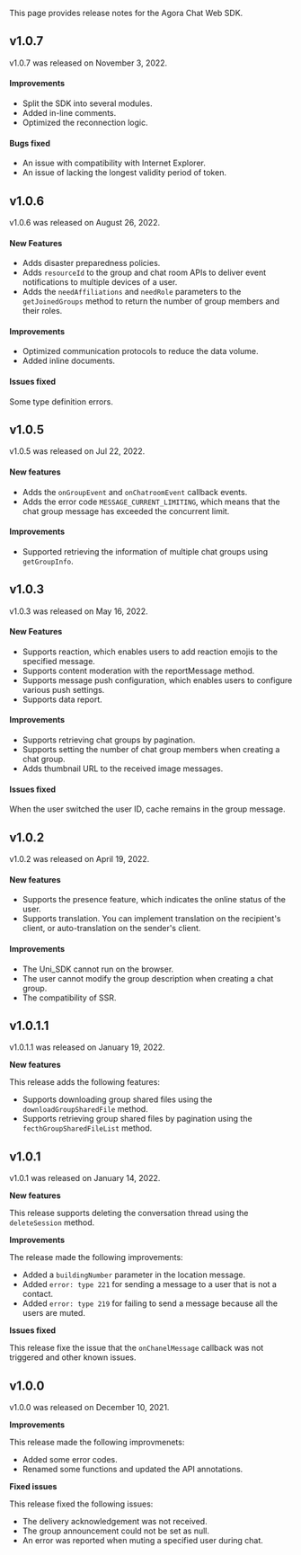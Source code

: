 This page provides release notes for the Agora Chat Web SDK.

## v1.0.7

v1.0.7 was released on November 3, 2022. 

#### Improvements

- Split the SDK into several modules.
- Added in-line comments.
- Optimized the reconnection logic.

#### Bugs fixed

- An issue with compatibility with Internet Explorer. 
- An issue of lacking the longest validity period of token.

## v1.0.6

v1.0.6 was released on August 26, 2022.

#### New Features

- Adds disaster preparedness policies.
- Adds `resourceId` to the group and chat room APIs to deliver event notifications to multiple devices of a user.
- Adds the `needAffiliations` and `needRole` parameters to the `getJoinedGroups` method to return the number of group members and their roles.

#### Improvements

- Optimized communication protocols to reduce the data volume.
- Added inline documents.

#### Issues fixed

Some type definition errors.

## v1.0.5

v1.0.5 was released on Jul 22, 2022.

#### New features

- Adds the `onGroupEvent` and `onChatroomEvent` callback events.
- Adds the error code `MESSAGE_CURRENT_LIMITING`, which means that the chat group message has exceeded the concurrent limit.

#### Improvements

- Supported retrieving the information of multiple chat groups using `getGroupInfo`.

## v1.0.3

v1.0.3 was released on May 16, 2022.

#### New Features

- Supports reaction, which enables users to add reaction emojis to the specified message.
- Supports content moderation with the reportMessage method.
- Supports message push configuration, which enables users to configure various push settings.
- Supports data report.

#### Improvements

- Supports retrieving chat groups by pagination.
- Supports setting the number of chat group members when creating a chat group.
- Adds thumbnail URL to the received image messages.

#### Issues fixed

When the user switched the user ID, cache remains in the group message.

## v1.0.2

v1.0.2 was released on April 19, 2022.

#### New features

- Supports the presence feature, which indicates the online status of the user.
- Supports translation. You can implement translation on the recipient's client, or auto-translation on the sender's client.

#### Improvements

- The Uni_SDK cannot run on the browser.
- The user cannot modify the group description when creating a chat group.
- The compatibility of SSR.

## v1.0.1.1

v1.0.1.1 was released on January 19, 2022.

**New features**

This release adds the following features:

- Supports downloading group shared files using the `downloadGroupSharedFile` method.
- Supports retrieving group shared files by pagination using the `fecthGroupSharedFileList` method.

## v1.0.1

v1.0.1 was released on January 14, 2022.

**New features**

This release supports deleting the conversation thread using the `deleteSession` method.

**Improvements**

The release made the following improvements:

- Added a `buildingNumber` parameter in the location message.
- Added `error: type 221` for sending a message to a user that is not a contact.
- Added `error: type 219` for failing to send a message because all the users are muted.

**Issues fixed**

This release fixe the issue that the `onChanelMessage` callback was not triggered and other known issues.

## v1.0.0

v1.0.0 was released on December 10, 2021.

**Improvements**

This release made the following improvmenets:

- Added some error codes.
- Renamed some functions and updated the API annotations.

**Fixed issues**

This release fixed the following issues:
- The delivery acknowledgement was not received.
- The group announcement could not be set as null.
- An error was reported when muting a specified user during chat.


